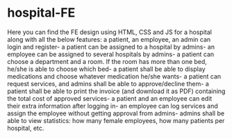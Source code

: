 # hospital-FE
Here you can find the FE design using HTML, CSS and JS for a hospital along with all the below features: a patient, an employee, an admin can login and register- a patient can be assigned to a hospital by admins- an employee can be assigned to several hospitals by admins- a patient can choose a department and a room. If the room has more than one bed, he/she is able to choose which bed- a patient shall be able to display medications and choose whatever medication he/she wants- a patient can request services, and admins shall be able to approve/decline them- a patient shall be able to print the invoice (and download it as PDF) containing the total cost of approved services- a patient and an employee can edit their extra information after logging in- an employee can log services and assign the employee without getting approval from admins- admins shall be able to view statistics: how many female employees, how many patients per hospital, etc.
